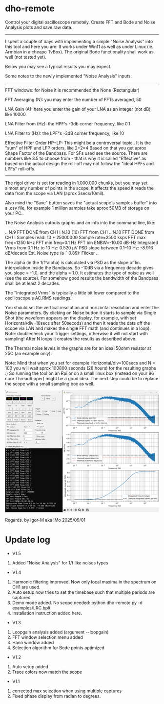 # dho-remote
Control your digital oscilloscope remotely. Create FFT and Bode and Noise Analysis plots and save raw data.
************************************************************************************************************

I spent a couple of days with implementing a simple "Noise Analysis" into this tool and here you are:
It works under Win11 as well as under Linux (ie. Armbian in a cheapo TvBox).
The original Bode functionality shall work as well (not tested yet).

Below you may see a typical results you may expect.

Some notes to the newly implemented "Noise Analysis" inputs:
*************************************************************

FFT windows: for Noise it is recommended the None (Rectangular)

FFT Averaging (N): you may enter the number of FFTs averaged, 50

LNA Gain (A): here you enter the gain of your LNA as an integer (not dB), like 10000

LNA Filter from (Hz): the HPF's -3db corner frequency, like 0.1

LNA Filter to (Hz):   the LPF"s -3dB corner frequency, like 10

Effective Filter Order HP+LP: 
This might be a controversal topic.. It is the "sum" of HPF and LFP orders, like 2+2=4
Based on that you get aprox Shape Factor of the Bandpass. For SFs used see the source.
There are numbers like 3.5 to choose from - that is why it is called "Effective" as based
on the actual design the roll-off may not follow the "ideal HPFs and LPFs" roll-offs.

****************************************************************************************

The rigol driver is set for reading in 1.000.000 chunks, but you may set almost any number of points
in the scope. It affects the speed it reads the data from the scope via LAN (aprox 3secs/10mil).

Also mind the "Save" button saves the "actual scope's samples buffer" into a .csv file, for example
1 million samples take aprox 50MB of storage on your PC..

The Noise Analysis outputs graphs and an info into the command line, like:

..
N.9 FFT DONE from CH1 !
N.10 (10) FFT from CH1 ..
N.10 FFT DONE from CH1 !
Samples read: 10 * 25000000
Sample rate=2500 ksps
FFT max freq=1250 kHz
FFT min freq=0.1 Hz
FFT bin ENBW=-10.00 dB-Hz
Integrated Vrms from 0.1 Hz to 10 Hz: 0.520 µV
PSD slope between 0.1–10 Hz: -8.916 dB/decade
Est. Noise type (a ˜ 0.89): Flicker
..

The alpha (in the 1/f^alpha) is calculated via PSD as the slope of lin. interpolation inside the Bandpass.
So -10dB via a frequency decade gives you slope = -1.0, and the alpha = 1.0.
It estimates the type of noise as well (see the source).
For somehow good results the bandwidth of the Bandpass shall be at least 2 decades.

The "Integrated Vrms" is typically a little bit lower compared to the oscilloscope's AC.RMS readings.

You should set the vertical resolution and horizontal resolution and enter the Noise parameters.
By clicking on Noise button it starts to sample via Single Shot (the waveform appears on the display,
for example, with set Horizontal/div=10secs after 50secods) and then it reads the data off the scope
via LAN and makes the single FFT math (and continues in a loop).
Note: doublecheck your Trigger settings, otherwise it will not start with sampling!
After N loops it creates the results as described above.

The Thermal noise levels in the graphs are for an ideal 50ohm resistor at 25C (an example only).

Note: Mind that when you set for example Horizontal/div=100secs and N = 100
you will wait aprox 100800 seconds (28 hours) for the resulting graphs :)
So running the tool on an Rpi or on a small linux box (instead on your 96 core ThreadRipper)
might be a good idea.
The next step could be to replace the scope with a small sampling box as well..

![Screenshot](pictures/Noise_Analyser.png)

Regards.
by Igor-M aka iMo 2025/09/01



# Update log
* V1.5
1. Added "Noise Analysis" for 1/f like noises types
* V1.4
1. Harmonic filtering improved. Now only local maxima in the spectrum on CH1 are used.
2. Auto setup now tries to set the timebase such that multiple periods are captured
3. Demo mode added. No scope needed: python dho-remote.py -d examples/LRC.bplt
4. Installation instruction added here. 
* V1.3
1. Loopgain analysis added (argument --loopgain)
2. FFT window selection menu added
3. Hann window added
4. Selection algorithm for Bode points optimized
* V1.2
1. Auto setup added
2. Trace colors now match the scope
* V1.1
1. corrected max selection when using multiple captures
2. Fixed phase display from radian to degrees.
